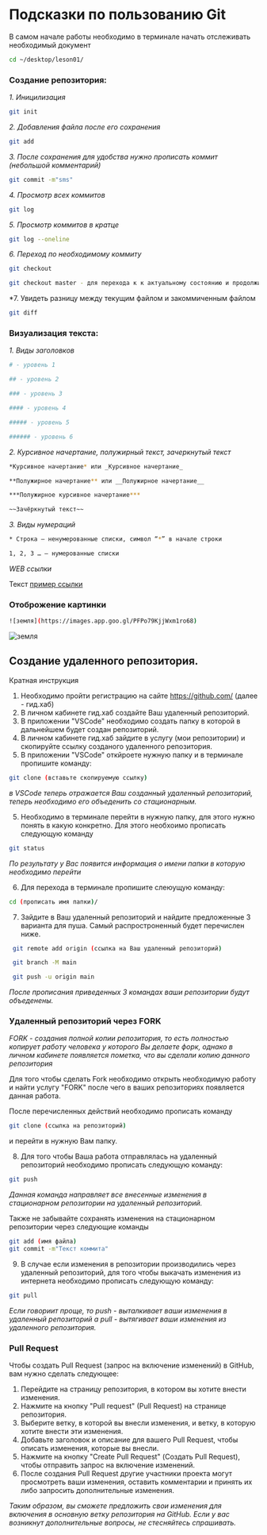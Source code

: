 # Подсказки по пользованию Git

В самом начале работы необходимо в терминале начать отслеживать необходимый документ
```sh
cd ~/desktop/leson01/
```


### Создание репозитория:

*1. Иницилизация*
```sh
git init
```

*2. Добавления файла после его сохранения*
```sh
git add
```

*3. После сохранения для удобства нужно прописать коммит (небольшой комментарий)*
```sh
git commit -m"sms"
```

*4. Просмотр всех коммитов*
```sh
git log
```

*5. Просмотр коммитов в кратце*
```sh
git log --oneline
```

*6. Переход по необходимому коммиту*
```sh
git checkout

git checkout master - для перехода к к актуальному состоянию и продолжить работу
```
*7. Увидеть разницу между текущим файлом и закоммиченным файлом
```sh
git diff
```

### Визуализация текста:
*1. Виды заголовков*
```sh
# - уровень 1

## - уровень 2 

### - уровень 3

#### - уровень 4

##### - уровень 5

###### - уровень 6
```
*2. Курсивное начертание, полужирный текст, зачеркнутый текст*
```sh
*Курсивное начертание* или _Курсивное начертание_

**Полужирное начертание** или __Полужирное начертание__

***Полужирное курсивное начертание*** 

~~Зачёркнутый текст~~
```
*3. Виды нумераций*
```sh
* Строка – ненумерованные списки, символ “*” в начале строки

1, 2, 3 … – нумерованные списки
```
*WEB ссылки*

Текст [пример ссылки](http.example.com "Лиза, я тебя люблю")

### Отоброжение картинки
```sh
![земля](https://images.app.goo.gl/PFPo79KjjWxm1ro68)
```
![земля](https://images.app.goo.gl/PFPo79KjjWxm1ro68) 

## Создание удаленного репозитория.
Кратная инструкция

1. Необходимо пройти регистрацию на сайте https://github.com/ (далее - гид.хаб)
2. В личном кабинете гид.хаб создайте Ваш удаленный репозиторий.
2. В приложении "VSCode" необходимо создать папку в которой в дальнейшем будет создан репозиторий.
3. В личном кабинете гид.хаб зайдите в услугу (мои репозитории) и скопируйте ссылку созданого удаленного репозитория.
4. В приложении "VSCode" откйроете нужную папку и в терминале пропишите команду:
```sh
git clone (вставьте скопируемую ссылку)
```
_в VSCode теперь отражается Ваш созданный удаленный репозиторий, теперь необходимо его объеденить со стационарным._

5. Необходимо в терминале перейти в нужную папку, для этого нужно понять в какую конкретно. Для этого необхоимо прописать следующую команду 

```sh
git status
```
_По результату у Вас появится информация о имени папки в которую необходимо перейти_

6. Для перехода в терминале пропишите слеюущую команду:

```sh
cd (прописать имя папки)/
```
7. Зайдите в Ваш удаленный репозиторий и найдите предложенные 3 варианта для пуша. Самый распростроненный будет перечислен ниже.

```sh
 git remote add origin (ссылка на Ваш удаленный репозиторий)
```
```sh
 git branch -M main
```
```sh
 git push -u origin main
```
_После прописания приведенных 3 командах ваши репозитории будут объеденены._

### Удаленный репозиторий через FORK
_FORK - создания полной копии репозитория, то есть полностью копирует работу человека у которого Вы делаете форк, однако в личном кабинете появляется пометка, что вы сделали копию данного репозитория_ 

Для того чтобы сделать Fork необходимо открыть необходимую работу и найти услугу "FORK" после чего в ваших репозиториях появляется данная работа.

После перечисленных действий необходимо прописать команду

```sh
git clone (ссылка на репозиторий)
```
и перейти в нужную Вам папку.

8. Для того чтобы Ваша работа отправлялась на удаленный репозиторий необходимо прописать следующую команду:
```sh
git push
```
_Данная команда направляет все внесенные изменения в стационарном репозитории на удаленный репозиторий._

Также не забывайте сохранять изменения на стационарном репозитории через следующие команды 
```sh
git add (имя файла)
git commit -m"Текст коммита"
```
9. В случае если изменения в репозитории производились через удаленный репозиторий, для того чтобы выкачать изменения из интернета необходимо прописать следующую команду:
```sh
git pull
```
_Если говориит проще, то push - выталкивает ваши изменения в удаленный репозиторий а pull - вытягивает ваши изменения из удаленного репозитория._

### Pull Request
Чтобы создать Pull Request (запрос на включение изменений) в GitHub, вам нужно сделать следующее:
1. Перейдите на страницу репозитория, в котором вы хотите внести изменения.
2. Нажмите на кнопку "Pull request" (Pull Request) на странице репозитория.
3. Выберите ветку, в которой вы внесли изменения, и ветку, в которую хотите внести эти изменения.
4. Добавьте заголовок и описание для вашего Pull Request, чтобы описать изменения, которые вы внесли.
5. Нажмите на кнопку "Create Pull Request" (Создать Pull Request), чтобы отправить запрос на включение изменений.
6. После создания Pull Request другие участники проекта могут просмотреть ваши изменения, оставить комментарии и принять их либо запросить дополнительные изменения.

_Таким образом, вы сможете предложить свои изменения для включения в основную ветку репозитория на GitHub. Если у вас возникнут дополнительные вопросы, не стесняйтесь спрашивать._